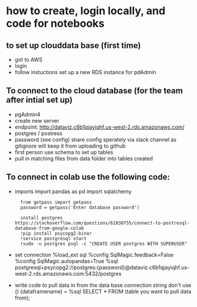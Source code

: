 # how to create, login locally, and code for notebooks

## to set up clouddata base (first time)
 - got to AWS
 - login
 - follow instuctions set up a new RDS instance for pdAdmin

## To connect to the cloud database (for the team after intial set up)
- pgAdmin4
- create new server
 - endpoint: http://dataviz.c6b1qjayiqhf.us-west-2.rds.amazonaws.com/
 - postgres / postress
 - password (see config) share config sperately via slack channel as gitignore will keep it from uploading to github
- first person use schema to set up tables
- pull in matching files from data folder into tables created

## To connect in colab use the following code:
- imports
        import pandas as pd
        import sqlalchemy

        from getpass import getpass
        password = getpass('Enter database password')

        install postgres https://stackoverflow.com/questions/61030755/connect-to-postresql-database-from-google-colab
        !pip install psycopg2-binar
        !service postgresql start
        !sudo -u postgres psql -c "CREATE USER postgres WITH SUPERUSER"

- set connection
        %load_ext sql
        %config SqlMagic.feedback=False 
        %config SqlMagic.autopandas=True
        %sql postgresql+psycopg2://postgres:{password}@dataviz.c6b1qjayiqhf.us-west-2.rds.amazonaws.com:5432/postgres

- write code to pull data in from the data base connection string don't use ()
        (dataframename) = %sql SELECT * FROM (table you want to pull data from);